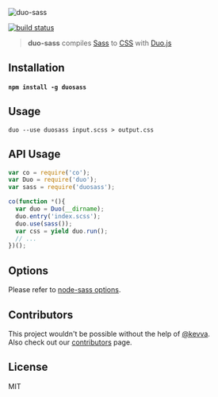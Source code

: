 ![duo-sass](https://i.cloudup.com/nNMvpUip5c-2000x2000.png)

[![build status][travis-image]][travis-url]

[travis-image]: https://img.shields.io/travis/stephenway/duo-sass.svg?style=flat
[travis-url]: https://travis-ci.org/stephenway/duo-sass

> **duo-sass** compiles [Sass](http://sass-lang.com/) to [CSS](http://www.w3.org/Style/CSS/Overview.en.html) with [Duo.js](http://duojs.org/)

## Installation

#### `npm install -g duosass` 

## Usage

``` shell
duo --use duosass input.scss > output.css
```

## API Usage

``` js
var co = require('co');
var Duo = require('duo');
var sass = require('duosass');

co(function *(){
  var duo = Duo(__dirname);
  duo.entry('index.scss');
  duo.use(sass());
  var css = yield duo.run();
  // ...
})();
```

## Options

Please refer to [node-sass options](https://github.com/sass/node-sass#usage).

## Contributors

This project wouldn't be possible without the help of [@kevva](https://github.com/kevva).<br>
Also check out our [contributors](https://github.com/stephenway/duo-sass/graphs/contributors) page.

## License

MIT
